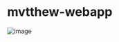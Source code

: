 # mvtthew-webapp

![image](https://user-images.githubusercontent.com/39082174/141464423-a7904f0f-c7fa-4ef4-bc66-ee13f3d53a46.png)
